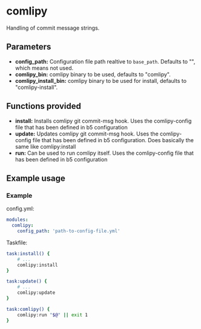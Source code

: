 # comlipy

Handling of commit message strings.

## Parameters

* **config_path:** Configuration file path realtive to `base_path`. Defaults to "", which means not used.
* **comlipy_bin:** comlipy binary to be used, defaults to "comlipy".
* **comlipy_install_bin:** comlipy binary to be used for install, defaults to "comlipy-install".

## Functions provided

* **install:** Installs comlipy git commit-msg hook. Uses the comlipy-config file that has been 
defined in b5 configuration
* **update:** Updates comlipy git commit-msg hook. Uses the comlipy-config file that has been 
defined in b5 configuration. Does basically the same like comlipy:install 
* **run:** Can be used to run comlipy itself. Uses the comlipy-config file that has been 
defined in b5 configuration

## Example usage

### Example

config.yml:

```yaml
modules:
  comlipy:
    config_path: 'path-to-config-file.yml'
```

Taskfile:

```bash
task:install() {
    # ...
    comlipy:install
}

task:update() {
    # ...
    comlipy:update
}

task:comlipy() {
    comlipy:run "$@" || exit 1
}
```
